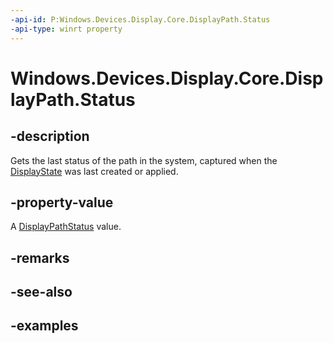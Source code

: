 ```yaml
---
-api-id: P:Windows.Devices.Display.Core.DisplayPath.Status
-api-type: winrt property
---
```


<!-- Property syntax.
public DisplayPathStatus Status { get; }
-->

# Windows.Devices.Display.Core.DisplayPath.Status

## -description
Gets the last status of the path in the system, captured when the [DisplayState](displaystate.md) was last created or applied.

## -property-value
A [DisplayPathStatus](displaypathstatus.md) value.

## -remarks

## -see-also

## -examples
